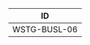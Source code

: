 <table>
    <thead>
       <tr>
        <th><b> ID </b> </th>
        </tr>
    </thead>
 <tbody>
        <tr>
<td> WSTG-BUSL-06</td>
         </tr> 
    </tbody>
</table>
